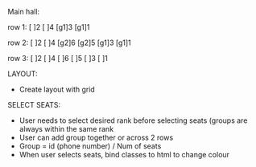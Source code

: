 Main hall:

row 1: [ ]2 [ ]4 [g1]3 [g1]1

row 2: [ ]2 [ ]4 [g2]6 [g2]5 [g1]3 [g1]1

row 3: [ ]2 [ ]4 [ ]6 [ ]5 [ ]3 [ ]1

LAYOUT:

- Create layout with grid

SELECT SEATS:

- User needs to select desired rank before selecting seats (groups are always within the same rank
- User can add group together or across 2 rows
- Group = id (phone number) / Num of seats
- When user selects seats, bind classes to html to change colour
